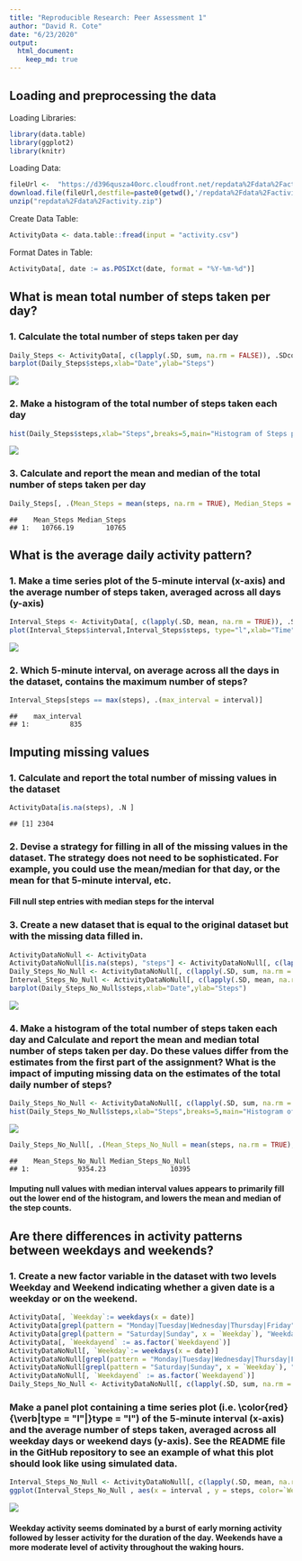 ```yaml
---
title: "Reproducible Research: Peer Assessment 1"
author: "David R. Cote"
date: "6/23/2020"
output: 
  html_document:
    keep_md: true
---
```


## Loading and preprocessing the data

Loading Libraries:

```r
library(data.table)
library(ggplot2)
library(knitr)
```

Loading Data:

```r
fileUrl <-  "https://d396qusza40orc.cloudfront.net/repdata%2Fdata%2Factivity.zip"
download.file(fileUrl,destfile=paste0(getwd(),'/repdata%2Fdata%2Factivity.zip'), method = "curl")
unzip("repdata%2Fdata%2Factivity.zip")
```

Create Data Table:

```r
ActivityData <- data.table::fread(input = "activity.csv")
```

Format Dates in Table:

```r
ActivityData[, date := as.POSIXct(date, format = "%Y-%m-%d")]
```

## What is mean total number of steps taken per day?

### 1. Calculate the total number of steps taken per day  


```r
Daily_Steps <- ActivityData[, c(lapply(.SD, sum, na.rm = FALSE)), .SDcols = c("steps"), by = .(date)] 
barplot(Daily_Steps$steps,xlab="Date",ylab="Steps")  
```

![](PA1_template_files/dailysteps-1.png)<!-- -->

### 2. Make a histogram of the total number of steps taken each day  


```r
hist(Daily_Steps$steps,xlab="Steps",breaks=5,main="Histogram of Steps per Day")
```

![](PA1_template_files/dailystepshist-1.png)<!-- -->
  
### 3. Calculate and report the mean and median of the total number of steps taken per day  

```r
Daily_Steps[, .(Mean_Steps = mean(steps, na.rm = TRUE), Median_Steps = median(steps, na.rm = TRUE))]
```

```
##    Mean_Steps Median_Steps
## 1:   10766.19        10765
```

## What is the average daily activity pattern?

### 1. Make a time series plot of the 5-minute interval (x-axis) and the average number of steps taken, averaged across all days (y-axis)  

```r
Interval_Steps <- ActivityData[, c(lapply(.SD, mean, na.rm = TRUE)), .SDcols = c("steps"), by = .(interval)]
plot(Interval_Steps$interval,Interval_Steps$steps, type="l",xlab="Time",ylab="Average Steps")
```

![](PA1_template_files/intervalsteps-1.png)<!-- -->
  
### 2. Which 5-minute interval, on average across all the days in the dataset, contains the maximum number of steps?

```r
Interval_Steps[steps == max(steps), .(max_interval = interval)]
```

```
##    max_interval
## 1:          835
```

## Imputing missing values

### 1. Calculate and report the total number of missing values in the dataset 


```r
ActivityData[is.na(steps), .N ]
```

```
## [1] 2304
```

### 2. Devise a strategy for filling in all of the missing values in the dataset. The strategy does not need to be sophisticated. For example, you could use the mean/median for that day, or the mean for that 5-minute interval, etc.

#### Fill null step entries with median steps for the interval

### 3. Create a new dataset that is equal to the original dataset but with the missing data filled in.

```r
ActivityDataNoNull <- ActivityData
ActivityDataNoNull[is.na(steps), "steps"] <- ActivityDataNoNull[, c(lapply(.SD, median, na.rm = TRUE)), .SDcols = c("steps")]
Daily_Steps_No_Null <- ActivityDataNoNull[, c(lapply(.SD, sum, na.rm = FALSE)), .SDcols = c("steps"), by = .(date)] 
Interval_Steps_No_Null <- ActivityDataNoNull[, c(lapply(.SD, mean, na.rm = TRUE)), .SDcols = c("steps"), by = .(interval)]
barplot(Daily_Steps_No_Null$steps,xlab="Date",ylab="Steps")  
```

![](PA1_template_files/newsetnonulls-1.png)<!-- -->

### 4. Make a histogram of the total number of steps taken each day and Calculate and report the mean and median total number of steps taken per day. Do these values differ from the estimates from the first part of the assignment? What is the impact of imputing missing data on the estimates of the total daily number of steps?  


```r
Daily_Steps_No_Null <- ActivityDataNoNull[, c(lapply(.SD, sum, na.rm = FALSE)), .SDcols = c("steps"), by = .(date)] 
hist(Daily_Steps_No_Null$steps,xlab="Steps",breaks=5,main="Histogram of Steps per Day")
```

![](PA1_template_files/figure-html/dailystepshistnonull-1.png)<!-- -->

```r
Daily_Steps_No_Null[, .(Mean_Steps_No_Null = mean(steps, na.rm = TRUE), Median_Steps_No_Null = median(steps, na.rm = TRUE))]
```

```
##    Mean_Steps_No_Null Median_Steps_No_Null
## 1:            9354.23                10395
```
  
#### Imputing null values with median interval values appears to primarily fill out the lower end of the histogram, and lowers the mean and median of the step counts.  

## Are there differences in activity patterns between weekdays and weekends?

### 1. Create a new factor variable in the dataset with two levels Weekday and Weekend indicating whether a given date is a weekday or on the weekend.


```r
ActivityData[, `Weekday`:= weekdays(x = date)]
ActivityData[grepl(pattern = "Monday|Tuesday|Wednesday|Thursday|Friday", x = `Weekday`), "Weekdayend"] <- "Weekday"
ActivityData[grepl(pattern = "Saturday|Sunday", x = `Weekday`), "Weekdayend"] <- "Weekend"
ActivityData[, `Weekdayend` := as.factor(`Weekdayend`)]
ActivityDataNoNull[, `Weekday`:= weekdays(x = date)]
ActivityDataNoNull[grepl(pattern = "Monday|Tuesday|Wednesday|Thursday|Friday", x = `Weekday`), "Weekdayend"] <- "Weekday"
ActivityDataNoNull[grepl(pattern = "Saturday|Sunday", x = `Weekday`), "Weekdayend"] <- "Weekend"
ActivityDataNoNull[, `Weekdayend` := as.factor(`Weekdayend`)]
Daily_Steps_No_Null <- ActivityDataNoNull[, c(lapply(.SD, sum, na.rm = FALSE)), .SDcols = c("steps"), by = .(date)] 
```

### Make a panel plot containing a time series plot (i.e. \color{red}{\verb|type = "l"|}type = "l") of the 5-minute interval (x-axis) and the average number of steps taken, averaged across all weekday days or weekend days (y-axis). See the README file in the GitHub repository to see an example of what this plot should look like using simulated data.

```r
Interval_Steps_No_Null <- ActivityDataNoNull[, c(lapply(.SD, mean, na.rm = TRUE)), .SDcols = c("steps"), by = .(interval, `Weekdayend`)] 
ggplot(Interval_Steps_No_Null , aes(x = interval , y = steps, color=`Weekdayend`)) + geom_line() + labs(title = "Weekday vs. Weekend", x = "Interval", y = "Steps") + facet_wrap(~`Weekdayend` , ncol = 1, nrow=2)
```

![](PA1_template_files/figure-html/weekdayendplot-1.png)<!-- -->
  
#### Weekday activity seems dominated by a burst of early morning activity followed by lesser activity for the duration of the day. Weekends have a more moderate level of activity throughout the waking hours.
